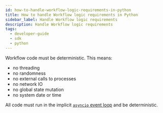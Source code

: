 ```yaml
---
id: how-to-handle-workflow-logic-requirements-in-python
title: How to handle Workflow logic requirements in Python
sidebar_label: Handle Workflow logic requirements
description: Handle Workflow logic requirements
tags:
  - developer-guide
  - sdk
  - python
---
```


Workflow code must be deterministic. This means:

- no threading
- no randomness
- no external calls to processes
- no network IO
- no global state mutation
- no system date or time

All code must run in the implicit [`asyncio` event loop](https://docs.python.org/3/library/asyncio-eventloop.html) and be deterministic.
